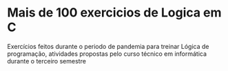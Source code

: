 # Mais de 100 exercicios de Logica em C
 Exercícios feitos durante o periodo de pandemia para treinar Lógica de programação, atividades propostas pelo curso técnico em informática durante o terceiro semestre

